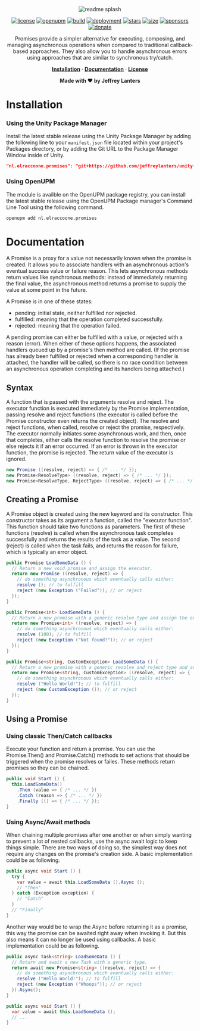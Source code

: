 <div align="center">

![readme splash](https://raw.githubusercontent.com/jeffreylanters/unity-promises/master/.github/WIKI/repository-readme-splash.png)

[![license](https://img.shields.io/badge/mit-license-red.svg?style=for-the-badge)](https://github.com/jeffreylanters/unity-promises/blob/master/LICENSE.md)
[![openupm](https://img.shields.io/npm/v/nl.elraccoone.promises?label=UPM&registry_uri=https://package.openupm.com&style=for-the-badge&color=232c37)](https://openupm.com/packages/nl.elraccoone.promises/)
[![build](https://img.shields.io/badge/build-passing-brightgreen.svg?style=for-the-badge)](https://github.com/jeffreylanters/unity-promises/actions)
[![deployment](https://img.shields.io/badge/state-success-brightgreen.svg?style=for-the-badge)](https://github.com/jeffreylanters/unity-promises/deployments)
[![stars](https://img.shields.io/github/stars/jeffreylanters/unity-promises.svg?style=for-the-badge&color=fe8523&label=stargazers)](https://github.com/jeffreylanters/unity-promises/stargazers)
[![size](https://img.shields.io/github/languages/code-size/jeffreylanters/unity-promises?style=for-the-badge)](https://github.com/jeffreylanters/unity-promises/blob/master/Runtime)
[![sponsors](https://img.shields.io/github/sponsors/jeffreylanters?color=E12C9A&style=for-the-badge)](https://github.com/sponsors/jeffreylanters)
[![donate](https://img.shields.io/badge/donate-paypal-F23150?style=for-the-badge)](https://paypal.me/jeffreylanters)

Promises provide a simpler alternative for executing, composing, and managing asynchronous operations when compared to traditional callback-based approaches. They also allow you to handle asynchronous errors using approaches that are similar to synchronous try/catch.

[**Installation**](#installation) &middot;
[**Documentation**](#documentation) &middot;
[**License**](./LICENSE.md)

**Made with &hearts; by Jeffrey Lanters**

</div>

# Installation

### Using the Unity Package Manager

Install the latest stable release using the Unity Package Manager by adding the following line to your `manifest.json` file located within your project's Packages directory, or by adding the Git URL to the Package Manager Window inside of Unity.

```json
"nl.elraccoone.promises": "git+https://github.com/jeffreylanters/unity-promises"
```

### Using OpenUPM

The module is availble on the OpenUPM package registry, you can install the latest stable release using the OpenUPM Package manager's Command Line Tool using the following command.

```sh
openupm add nl.elraccoone.promises
```

# Documentation

A Promise is a proxy for a value not necessarily known when the promise is created. It allows you to associate handlers with an asynchronous action's eventual success value or failure reason. This lets asynchronous methods return values like synchronous methods: instead of immediately returning the final value, the asynchronous method returns a promise to supply the value at some point in the future.

A Promise is in one of these states:

- pending: initial state, neither fulfilled nor rejected.
- fulfilled: meaning that the operation completed successfully.
- rejected: meaning that the operation failed.

A pending promise can either be fulfilled with a value, or rejected with a reason (error). When either of these options happens, the associated handlers queued up by a promise's then method are called. (If the promise has already been fulfilled or rejected when a corresponding handler is attached, the handler will be called, so there is no race condition between an asynchronous operation completing and its handlers being attached.)

## Syntax

A function that is passed with the arguments resolve and reject. The executor function is executed immediately by the Promise implementation, passing resolve and reject functions (the executor is called before the Promise constructor even returns the created object). The resolve and reject functions, when called, resolve or reject the promise, respectively. The executor normally initiates some asynchronous work, and then, once that completes, either calls the resolve function to resolve the promise or else rejects it if an error occurred. If an error is thrown in the executor function, the promise is rejected. The return value of the executor is ignored.

```cs
new Promise ((resolve, reject) => { /* ... */ });
new Promise<ResolveType> ((resolve, reject) => { /* ... */ });
new Promise<ResolveType, RejectType> ((resolve, reject) => { /* ... */ });
```

## Creating a Promise

A Promise object is created using the new keyword and its constructor. This constructor takes as its argument a function, called the "executor function". This function should take two functions as parameters. The first of these functions (resolve) is called when the asynchronous task completes successfully and returns the results of the task as a value. The second (reject) is called when the task fails, and returns the reason for failure, which is typically an error object.

```cs
public Promise LoadSomeData () {
  // Return a new void promise and assign the executor.
  return new Promise ((resolve, reject) => {
    // do something asynchronous which eventually calls either:
    resolve (); // to fulfill
    reject (new Exception ("Failed")); // or reject
  });
}

public Promise<int> LoadSomeData () {
  // Return a new promise with a generic resolve type and assign the executor.
  return new Promise<int> ((resolve, reject) => {
    // do something asynchronous which eventually calls either:
    resolve (100); // to fulfill
    reject (new Exception ("Not found!")); // or reject
  });
}

public Promise<string, CustomException> LoadSomeData () {
  // Return a new promise with a generic resolve and reject type and assign the executor.
  return new Promise<string, CustomException> ((resolve, reject) => {
    // do something asynchronous which eventually calls either:
    resolve ("Hello World!"); // to fulfill
    reject (new CustomException ()); // or reject
  });
}
```

## Using a Promise

### Using classic Then/Catch callbacks

Execute your function and return a promise. You can use the Promise.Then() and Promise.Catch() methods to set actions that should be triggered when the promise resolves or failes. These methods return promises so they can be chained.

```cs
public void Start () {
  this.LoadSomeData()
    .Then (value => { /* ... */ })
    .Catch (reason => { /* ... */ })
    .Finally (() => { /* ... */ });
}
```

### Using Async/Await methods

When chaining multiple promises after one another or when simply wanting to prevent a lot of nested callbacks, use the async await logic to keep things simple. There are two ways of doing so, the simplest way does not require any changes on the promise's creation side. A basic implementation could be as following.

```cs
public async void Start () {
  try {
    var value = await this.LoadSomeData ().Async ();
    // "Then"
  } catch (Exception exception) {
    // "Catch"
  }
  // "Finally"
}
```

Another way would be to wrap the Async before returning it as a promise, this way the promise can be awaited right away when invoking it. But this also means it can no longer be used using callbacks. A basic implementation could be as following.

```csharp
public async Task<string> LoadSomeData () {
  // Return and await a new Task with a generic type.
  return await new Promise<string> ((resolve, reject) => {
    // do something asynchronous which eventually calls either:
    resolve ("Hello World!"); // to fulfill
    reject (new Exception ("Whoops")); // or reject
  }).Async();
}

public async void Start () {
  var value = await this.LoadSomeData ();
  // ...
}
```

